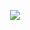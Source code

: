 

&nbsp;![](https://github-readme-streak-stats.herokuapp.com/?user=kk8912&theme=midnight-purple&hide_border=true&alt="kk8912")


